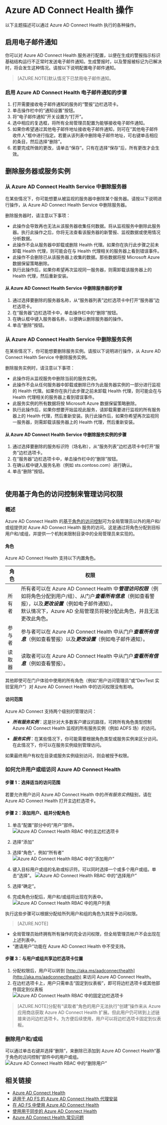 <properties 
	pageTitle="Azure AD Connect Health 操作。" 
	description="本文介绍在部署 Azure AD Connect Health 后可以执行的其他操作。"
	services="active-directory" 
	documentationCenter="" 
	authors="billmath" 
	manager="stevenpo" 
	editor="curtand"/>

<tags 
	ms.service="active-directory" 
	ms.date="10/19/2015"
	wacn.date="04/06/2016"/>

# Azure AD Connect Health 操作

以下主题描述可以通过 Azure AD Connect Health 执行的各种操作。

## 启用电子邮件通知
你可以对 Azure AD Connect Health 服务进行配置，以便在生成的警报指示标识基础结构运行不正常时发送电子邮件通知。生成警报时，以及警报被标记为已解决时，将会发生这种情况。请按以下说明配置电子邮件通知。
>[AZURE.NOTE]默认情况下已禁用电子邮件通知。


### 启用 Azure AD Connect Health 电子邮件通知的步骤

1. 打开需要接收电子邮件通知的服务的“警报”边栏选项卡。
2. 单击操作栏中的“通知设置”按钮。
3. 将“电子邮件通知”开关设置为“打开”。
4. 选中相应的复选框，将所有全局管理员配置为能够接收电子邮件通知。
5. 如果你希望通过其他电子邮件地址接收电子邮件通知，则可在“其他电子邮件收件人”框中进行指定。若要从该列表中删除电子邮件地址，可右键单击相应的条目，然后选择“删除”。
6. 若要完成所做的更改，请单击“保存”。只有在选择“保存”后，所有更改才会生效。

## 删除服务器或服务实例

### 从 Azure AD Connect Health Service 中删除服务器
在某些情况下，你可能想要从被监视的服务器中删除某个服务器。请按以下说明进行操作，从 Azure AD Connect Health Service 中删除服务器。

删除服务器时，请注意以下事项：

- 此操作会导致再也无法从该服务器收集任何数据。将从监视服务中删除此服务器。执行此操作之后，你将无法查看该服务器的新警报、监视数据或使用情况分析数据。
- 此操作不会从服务器中卸载或删除 Health 代理。如果你在执行此步骤之前未卸载 Health 代理，则可能会在与 Health 代理相关的服务器上看到错误事件。
- 此操作不会删除已从该服务器上收集的数据。那些数据将按 Microsoft Azure 数据保留策略删除。 
- 执行此操作后，如果你希望再次监视同一服务器，则需卸载该服务器上的 Health 代理，然后重新安装。 


#### 从 Azure AD Connect Health Service 中删除服务器的步骤

1. 通过选择要删除的服务器名称，从“服务器列表”边栏选项卡中打开“服务器”边栏选项卡。
2. 在“服务器”边栏选项卡中，单击操作栏中的“删除”按钮。
3. 在确认框中键入服务器名称，以便确认删除服务器的操作。
4. 单击“删除”按钮。


### 从 Azure AD Connect Health Service 中删除服务实例

在某些情况下，你可能想要删除服务实例。请按以下说明进行操作，从 Azure AD Connect Health Service 中删除服务实例。

删除服务实例时，请注意以下事项：

- 此操作将从监视服务中删除当前的服务实例。 
- 此操作不会从任何服务器中卸载或删除已作为此服务器实例的一部分进行监视的 Health 代理。如果你在执行此步骤之前未卸载 Health 代理，则可能会在与 Health 代理相关的服务器上看到错误事件。 
- 此服务实例的所有数据将按 Microsoft Azure 数据保留策略删除。 
- 执行此操作后，如果你想要开始监视此服务，请卸载需要进行监视的所有服务器上的 Health 代理，然后重新安装。执行此操作后，如果你希望再次监视同一服务器，则需卸载该服务器上的 Health 代理，然后重新安装。


#### 从 Azure AD Connect Health Service 中删除服务实例的步骤

1. 通过选择要删除的服务标识符（场名称），从“服务列表”边栏选项卡中打开“服务”边栏选项卡。
2. 在“服务器”边栏选项卡中，单击操作栏中的“删除”按钮。
3. 在确认框中键入服务名称（例如 sts.contoso.com）进行确认。 
4. 单击“删除”按钮。<br><br>


[//]: # "启动 RBAC 部分"
## 使用基于角色的访问控制来管理访问权限
### 概述
Azure AD Connect Health 的[基于角色的访问控制](/documentation/articles/role-based-access-control-configure)可为全局管理员以外的用户和/或组提供对 Azure AD Connect Health 服务的访问。这是通过将角色分配到目标用户和/或组，并提供一个机制来限制目录中的全局管理员来实现的。

#### 角色
Azure AD Connect Health 支持以下内置角色。

| 角色 | 权限 |
| ----------- | ---------- |
| 所有者 | 所有者可以在 Azure AD Connect Health 中***管理访问权限***（例如将角色分配到用户/组）、从门户***查看所有信息***（例如查看警报），以及***更改设置***（例如电子邮件通知）。<br>默认情况下，Azure AD 全局管理员将被分配此角色，并且无法更改此角色。 |
|参与者| 参与者可以在 Azure AD Connect Health 中从门户***查看所有信息***（例如查看警报）以及***更改设置***（例如电子邮件通知）。|
|读取器| 读取者可以在 Azure AD Connect Health 中从门户***查看所有信息***（例如查看警报）。|

其他即使可在门户体验中使用的所有角色（例如“用户访问管理员”或“DevTest 实验室用户”）对 Azure AD Connect Health 中的访问权限没有影响。

#### 访问范围

Azure AD Connect 支持两个级别的管理访问：

- ***所有服务实例***：这是针对大多数客户建议的路径，可跨所有角色类型控制 Azure AD Connect Health 监视的所有服务实例（例如 ADFS 场）的访问。

- ***服务实例***：在某些情况下，你可能需要根据角色类型或服务实例来区分访问。在此情况下，你可以在服务实例级别管理访问。

如果最终用户有权在目录或服务实例级别访问，则会被授予权限。


### 如何允许用户或组访问 Azure AD Connect Health
#### 步骤 1：选择适当的访问范围
若要允许用户访问 Azure AD Connect Health 中的*所有服务实例*级别，请在 Azure AD Connect Health 打开主边栏选项卡。<br>
#### 步骤 2：添加用户、组并分配角色
1. 单击“配置”部分中的“用户”部件。<br>
![Azure AD Connect Health RBAC 中的主边栏选项卡](./media/active-directory-aadconnect-health/RBAC_main_blade.png)
2. 选择“添加”
3. 选择“角色”，例如“所有者”<br>
![Azure AD Connect Health RBAC 中的“添加用户”](./media/active-directory-aadconnect-health/RBAC_add.png)
4. 键入目标用户或组的名称或标识符。可以同时选择一个或多个用户或组。单击“选择”。
![Azure AD Connect Health RBAC 中的“选择用户”](./media/active-directory-aadconnect-health/RBAC_select_users.png)
5. 选择“确定”。<br>

6. 完成角色分配后，用户和/或组将出现在列表中。<br>
![Azure AD Connect Health RBAC 中的用户列表](./media/active-directory-aadconnect-health/RBAC_user_list.png)

执行这些步骤可以根据分配给所列用户和组的角色为其授予访问权限。
>[AZURE.NOTE]
- 全局管理员始终拥有所有操作的完全访问权限，但全局管理员帐户不会出现在上述列表中。
- “邀请用户”功能在 Azure AD Connect Health 中不受支持。

#### 步骤 3：与用户或组共享边栏选项卡位置
1. 分配权限后，用户可以转到 [http://aka.ms/aadconnecthealth](http://aka.ms/aadconnecthealth) 来访问 Azure AD Connect Health。
2. 在边栏选项卡上，用户只需单击“固定到仪表板”，即可将边栏选项卡或其他部件固定到仪表板<br> 
![Azure AD Connect Health RBAC 中的固定边栏选项卡](./media/active-directory-aadconnect-health/RBAC_pin_blade.png)


>[AZURE.NOTE]分配有“读取者”角色的用户无法执行“创建”操作来从 Azure 应用商店获取 Azure AD Connect Health 扩展。但此用户仍可转到上述链接来访问边栏选项卡。为方便后续使用，用户可以将边栏选项卡固定到仪表板。

### 删除用户和/或组
可以通过单击右键并选择“删除”，来删除已添加到 Azure AD Connect Health“基于角色的访问控制”部件中的用户或组。<br> 
![Azure AD Connect Health RBAC 中的“删除用户”](./media/active-directory-aadconnect-health/RBAC_remove.png)

[//]: # "结束 RBAC 部分"

## 相关链接

* [Azure AD Connect Health](/documentation/articles/active-directory-aadconnect-health)
* [适用于 AD FS 的 Azure AD Connect Health 代理安装](/documentation/articles/active-directory-aadconnect-health-agent-install-adfs)
* [在 AD FS 中使用 Azure AD Connect Health](/documentation/articles/active-directory-aadconnect-health-adfs)
* [使用用于同步的 Azure AD Connect Health](/documentation/articles/active-directory-aadconnect-health-sync)
* [Azure AD Connect Health 常见问题](/documentation/articles/active-directory-aadconnect-health-faq)

<!---HONumber=Mooncake_1221_2015-->